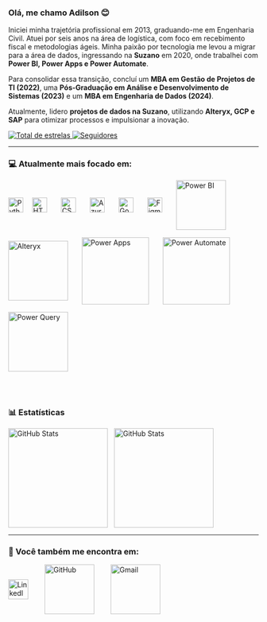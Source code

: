 ### Olá, me chamo Adilson 😊  

Iniciei minha trajetória profissional em 2013, graduando-me em Engenharia Civil. Atuei por seis anos na área de logística, com foco em recebimento fiscal e metodologias ágeis. Minha paixão por tecnologia me levou a migrar para a área de dados, ingressando na **Suzano** em 2020, onde trabalhei com **Power BI, Power Apps e Power Automate**.  

Para consolidar essa transição, concluí um **MBA em Gestão de Projetos de TI (2022)**, uma **Pós-Graduação em Análise e Desenvolvimento de Sistemas (2023)** e um **MBA em Engenharia de Dados (2024)**. 
 
Atualmente, lidero **projetos de dados na Suzano**, utilizando **Alteryx, GCP e SAP** para otimizar processos e impulsionar a inovação.  

<p align="left">
    <a href="https://github.com/adilsonssdev?tab=repositories&sort=stargazers">
        <img 
            alt="Total de estrelas" 
            title="Total de estrelas GitHub" 
            src="https://custom-icon-badges.demolab.com/github/stars/adilsonssdev?color=55960c&style=for-the-badge&labelColor=488207&logo=star&label=estrelas"
        />
    </a>
    <a href="https://github.com/adilsonssdevich?tab=followers">
        <img 
            alt="Seguidores" 
            title="Me siga no GitHub" 
            src="https://custom-icon-badges.demolab.com/github/followers/adilsonssdev?color=236ad3&labelColor=1155ba&style=for-the-badge&logo=github&label=Seguidores&logoColor=white"
        />
    </a>
</p>

---

### 💻 Atualmente mais focado em:  

<div style="display: flex; gap: 15px; align-items: center; flex-wrap: wrap;">
  <img 
    align="left" 
    alt="Python"
    title="Python" 
    width="30px" 
    style="padding-right: 0px;" 
    src="https://cdn.jsdelivr.net/gh/devicons/devicon@latest/icons/python/python-original.svg" 
  />
  <img 
    align="left" 
    alt="HTML"
    title="HTML" 
    width="30px" 
    style="padding-right: 10px;" 
    src="https://cdn.jsdelivr.net/gh/devicons/devicon@latest/icons/html5/html5-original.svg" 
/>
<img 
    align="left" 
    alt="CSS" 
    title="CSS"
    width="30px" 
    style="padding-right: 10px;" 
    src="https://cdn.jsdelivr.net/gh/devicons/devicon@latest/icons/css3/css3-original.svg" 
/>
  <img 
    align="left" 
    alt="Azure SQL"
    title="Azure SQL" 
    width="30px" 
    style="padding-right: 10px;" 
    src="https://cdn.jsdelivr.net/gh/devicons/devicon@latest/icons/azuresqldatabase/azuresqldatabase-original.svg" 
  />
  <img 
    align="left" 
    alt="Google Cloud"
    title="Google Cloud" 
    width="30px" 
    style="padding-right: 10px;" 
    src="https://cdn.jsdelivr.net/gh/devicons/devicon@latest/icons/googlecloud/googlecloud-original.svg" 
  />
    <img 
    align="left" 
    alt="Figma"
    title="Figma" 
    width="30px" 
    style="padding-right: 10px;" 
    src="https://cdn.jsdelivr.net/gh/devicons/devicon@latest/icons/figma/figma-original.svg" 
    />
  <img 
    align="left" 
    alt="Power BI"
    title="Power BI" 
    width="100px" 
    style="padding-right: 10px;" 
    src="https://img.shields.io/badge/power_bi-F2C811?style=flat-square&logo=powerbi&logoColor=black" 
  />
  <img 
    align="left" 
    alt="Alteryx"
    title="Alteryx" 
    width="120px" 
    style="padding-right: 10px;" 
    src="https://img.shields.io/badge/Alteryx-0078D4?style=flat-square&logo=alteryx&logoColor=white" 
  />
  <img 
    align="left" 
    alt="Power Apps"
    title="Power Apps" 
    width="135px" 
    style="padding-right: 10px;" 
    src="https://img.shields.io/badge/Power%20Apps-742774?style=flat-square&logo=powerapps&logoColor=white" 
  />
  <img 
    align="left" 
    alt="Power Automate"
    title="Power Automate" 
    width="135px" 
    style="padding-right: 10px;" 
    src="https://img.shields.io/badge/Power%20Automate-0066FF?style=flat-square&logo=powerautomate&logoColor=white" 
  />
  <img 
    align="left" 
    alt="Power Query"
    title="Power Query" 
    width="120px" 
    style="padding-right: 10px;" 
    src="https://img.shields.io/badge/Power%20Query-217346?style=flat-square&logo=microsoft-excel&logoColor=white" 
  />
</div>

<br clear="both"/> <!-- Limpa os floats das imagens -->
<br/>

### 📊 Estatísticas
<p>
  <img 
    align="left" 
    alt="GitHub Stats" 
    height="200" 
    style="padding-right: 10px;" 
    src="https://github-readme-stats.vercel.app/api?username=adilsonssdev&show_icons=true&theme=tokyonight&include_all_commits=true&locale=pt-br" 
  />

<img 
      align="left" 
      alt="GitHub Stats" 
      height="200" 
      src="https://github-readme-stats.vercel.app/api/top-langs/?username=adilsonssdev&theme=tokyonight&layout=compact&custom_title=Tecnologias&langs_count=9" 
  />

</p>
<br clear="both"/> <!-- Limpa os floats das imagens -->

---

### 🔎 Você também me encontra em:  

<div style="display: flex; gap: 20px; align-items: center; flex-wrap: wrap;">
  <a href="https://www.linkedin.com/in/adilson-santos-santana-99185289/">
    <img 
      align="left" 
      alt="LinkedIn"
      title="LinkedIn" 
      width="40px" 
      style="padding-right: 10px;" 
      src="https://cdn.jsdelivr.net/gh/devicons/devicon@latest/icons/linkedin/linkedin-original.svg" 
      />
  </a>
  <a href="https://github.com/adilsonssdev">
    <img 
      align="left" 
      alt="GitHub"
      title="GitHub" 
      width="100px" 
      style="padding-right: 10px;" 
      src="https://img.shields.io/badge/github-%23121011.svg?style=flat-square&logo=github&logoColor=white" 
    />
  </a>
  <a href="mailto:pradilsonsantana@gmail.com?subject=Contato&body=Olá, gostaria de falar sobre...">
    <img 
      align="left" 
      alt="Gmail"
      title="Gmail" 
      width="100px" 
      style="padding-right: 10px;" 
      src="https://img.shields.io/badge/Gmail-D14836?style=flat-square&logo=gmail&logoColor=white" 
    />
  </a>
</div>

<!--
**adilsonssdev/adilsonssdev** is a ✨ _special_ ✨ repository because its `README.md` (this file) appears on your GitHub profile.

Here are some ideas to get you started:

- 🔭 I’m currently working on ...
- 🌱 I’m currently learning ...
- 👯 I’m looking to collaborate on ...
- 🤔 I’m looking for help with ...
- 💬 Ask me about ...
- 📫 How to reach me: ...
- 😄 Pronouns: ...
- ⚡ Fun fact: ...
-->
